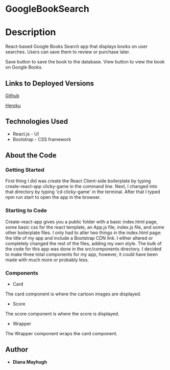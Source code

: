 # GoogleBookSearch

# Description

React-based Google Books Search app that displays books on user searches. Users can save them to review or purchase later.

Save button to save the book to the database.
View button to view the book on Google Books.

## Links to Deployed Versions

[Github](https://github.com/mayhugh82/GoogleBookSearch)

[Heroku](https://google-books-search33.herokuapp.com/)

## Technologies Used
* React.js - UI
* Bootstrap - CSS framework

## About the Code

### Getting Started

First thing I did was create the React Client-side boilerplate by typing create-react-app clicky-game in the command line. Next, I changed into that directory by typing 'cd clicky-game' in the terminal. After that I typed npm run start to open the app in the browser.

### Starting to Code

Create-react-app gives you a public folder with a basic index.html page, some basic css for the react template, an App.js file, index.js file, and some other boilerplate files. I only had to alter two things in the index.html page: the title of my app and include a Bootstrap CDN link. I either altered or completely changed the rest of the files, adding my own style. The bulk of the code for this app was done in the src/components directory. I decided to make three total components for my app, however, it could have been made with much more or probably less.

### Components

* Card

The card component is where the cartoon images are displayed.

* Score

The score component is where the score is displayed.

* Wrapper

The Wrapper component wraps the card component.

## Author
* **Diana Mayhugh**
